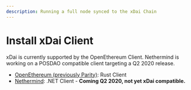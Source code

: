 ```yaml
---
description: Running a full node synced to the xDai Chain
---
```


# Install xDai Client

xDai is currently supported by the OpenEthereum Client. Nethermind is working on a POSDAO compatible client targeting a Q2 2020 release.

* [OpenEthereum \(previously Parity\)](parity.md): Rust Client
* [Nethermind](nethermind.md): .NET Client - **Coming Q2 2020, not yet xDai compatible.**

## 


